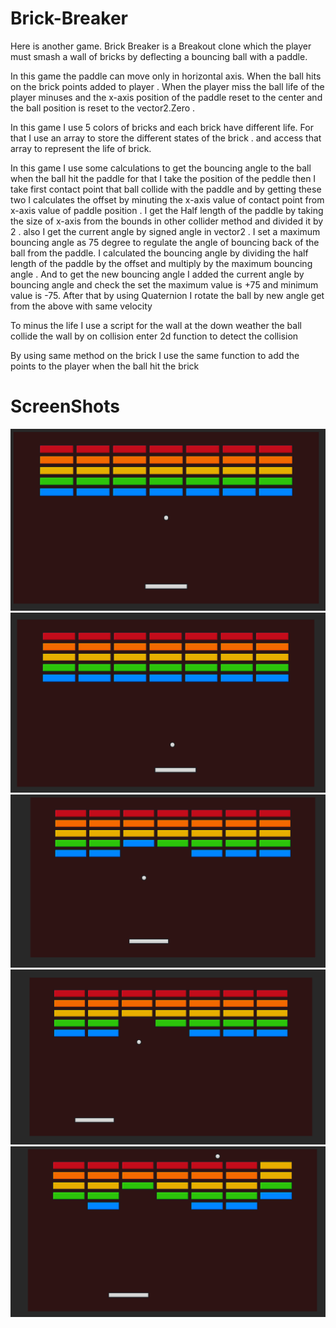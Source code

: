 # Brick-Breaker
 
Here is another game. Brick Breaker is a Breakout clone which the player must smash a wall of bricks by deflecting a bouncing ball with a paddle.

In this game the paddle can move only in horizontal axis. When the ball hits on the brick points added to player . When the player miss the ball life of the player minuses and the x-axis position of the paddle reset to the center and the ball position is reset to the vector2.Zero .

In this game I use 5 colors of bricks and each brick have different life. For that I use an array to store the different states of the brick . and access that array to represent the life of brick.

In this game I use some calculations to get the bouncing angle to the ball when the ball hit the paddle for that I take the position of the peddle then I take first contact point that ball collide with the paddle and by getting these two I calculates the offset by minuting the x-axis value of contact point from x-axis value of paddle position . I get the Half length of the paddle by taking the size of x-axis from the bounds in other collider method and divided it by 2 . also I get the current angle by signed angle in vector2 . I set a maximum bouncing angle as 75 degree to regulate the angle of bouncing back of the ball from the paddle. I calculated the bouncing angle by dividing the half length of the paddle by the offset and multiply by the maximum bouncing angle . And to get the new bouncing angle I added the current angle by bouncing angle and check the set the maximum value is +75 and minimum value is -75. After that by using Quaternion I rotate the ball by new angle get from the above with same velocity

To minus the life I use a script for the wall at the down weather the ball collide the wall by on collision enter 2d function to detect the collision

By using same method on the brick I use the same function to add the points to the player when the ball hit the brick


# ScreenShots

![Capture1](/ScreenShots/1.png)
![Capture1](/ScreenShots/2.png)
![Capture1](/ScreenShots/3.png)
![Capture1](/ScreenShots/4.png)
![Capture1](/ScreenShots/5.png)

